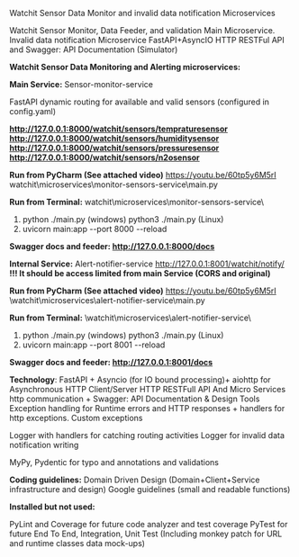 Watchit Sensor Data Monitor and invalid data notification Microservices

Watchit Sensor Monitor, Data Feeder, and validation Main Microservice. Invalid data notification Microservice FastAPI+AsyncIO HTTP RESTFul API and Swagger: API Documentation (Simulator)


**Watchit Sensor Data Monitoring and Alerting 
microservices:**

**Main Service:**
Sensor-monitor-service

FastAPI dynamic routing for available and valid sensors (configured in config.yaml)

**http://127.0.0.1:8000/watchit/sensors/tempraturesensor
http://127.0.0.1:8000/watchit/sensors/humiditysensor
http://127.0.0.1:8000/watchit/sensors/pressuresensor
http://127.0.0.1:8000/watchit/sensors/n2osensor**

**Run from PyCharm (See attached video)**
https://youtu.be/60tp5y6M5rI
watchit\microservices\monitor-sensors-service\main.py

**Run from Terminal:**
watchit\microservices\monitor-sensors-service\
1. python ./main.py (windows) python3 ./main.py (Linux)
2. uvicorn main:app --port 8000  --reload

**Swagger docs and feeder: http://127.0.0.1:8000/docs**

**Internal Service:**
Alert-notifier-service
http://127.0.0.1:8001/watchit/notify/
**!!! It should be access limited from main Service (CORS and original)**

**Run from PyCharm (See attached video)**
https://youtu.be/60tp5y6M5rI
\watchit\microservices\alert-notifier-service\main.py

**Run from Terminal:**
\watchit\microservices\alert-notifier-service\
1. python ./main.py (windows) python3 ./main.py (Linux)
2. uvicorn main:app --port 8001  --reload 

**Swagger docs and feeder: http://127.0.0.1:8001/docs**

**Technology**:
FastAPI + Asyncio (for IO bound processing)+ aiohttp for Asynchronous HTTP Client/Server HTTP RESTFull API
And Micro Services http communication + Swagger: API Documentation & Design Tools
Exception handling for Runtime errors and HTTP responses + handlers for http exceptions.
Custom exceptions

Logger with handlers for catching routing activities
Logger for invalid data notification writing

MyPy, Pydentic for typo and annotations and validations

**Coding guidelines:**
Domain Driven Design (Domain+Client+Service infrastructure and design)
Google guidelines (small and readable functions)

**Installed but not used:**

PyLint and Coverage for future code analyzer and test coverage
PyTest for future End To End, Integration, Unit Test (Including monkey patch for URL and runtime classes data mock-ups)

